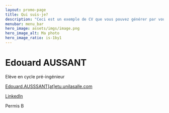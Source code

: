 ```yaml
---
layout: promo-page
title: Qui suis-je?
description: "Ceci est un exemple de CV que vous pouvez générer par vous-même"
menubar: menu_bar
hero_image: assets/imgs/image.png
hero_image_alt: Ma photo
hero_image_ratio: is-1by1
---
```


# Edouard AUSSANT
Elève en cycle pré-ingénieur

[Edouard.AUSSSANT[at]etu.unilasalle.com](mailto:Prenom.Nom@xxx.com)

[LinkedIn](https://www.linkedin.com/in/Edouard.AUSSANT)

Permis B

